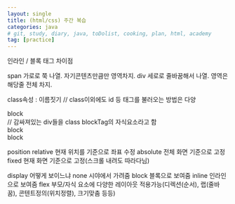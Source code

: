 ```yaml
---
layout: single
title: (html/css) 주간 복습
categories: java
# git, study, diary, java, toDolist, cooking, plan, html, academy
tag: [practice] 
---
```


인라인 / 블록 태그 차이점

span 가로로 쭉 나열. 자기콘텐츠만큼만 영역차지.
div 세로로 줄바꿈해서 나열. 영역은 해당줄 전체 차지.

class속성 : 이름짓기 // class이외에도 id 등 태그를 불러오는 방법은 다양


<div>
	<div calss="blockTag">
		<div>block</div> // 감싸져있는 div들을 class blockTag의 자식요소라고 함
		<div>block</div>
		<div>block</div>
	</div>
</div>
<style>
.blockTag { 
	background-colo:yellowgreen; // div블록 배경색 지정
}
.blockTag > div {
	background-colo:yellowgreen; // .blockTag 안에 있는 자식요소 div들을 선택가능
	border:1px solid blcak;
}
.inlineTag > span: first-child { // last-child
	background-colo:yellowgreen; // .inlineTag 안에 있는 자식요소 span들을 선택가능
	padding-top:100px; / padding-left/right/bottom
	border:1px solid blcak;
}
</style>


position
	relative 현재 위치를 기준으로 좌표 수정
	absolute 전체 화면 기준으로 고정
	fixed 현재 화면 기준으로 고정(스크롤 내려도 따라다님)

display 어떻게 보이느냐
	none 시야에서 가려줌
	block 블록으로 보여줌
	inline 인라인으로 보여줌
	flex 부모/자식 요소에 다양한 레이아웃 적용가능(디렉션(순서), 랩(줄바꿈), 콘텐트정의(위치정렬), 크기맞춤 등등)



